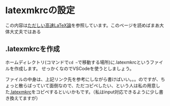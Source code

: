 # latexmkrcの設定
この内容は[ただしい高速LaTeX論](https://qiita.com/JyJyJcr/items/69769c88eea9d0dae152)を参照しています。このページを読めばまあ大体大丈夫ではある
## .latexmkrcを作成
ホームディレクトリ(コマンドで```cd ~```で移動する場所)に.latexmkrcというファイルを作成します。
せっかくなのでVSCodeを使うとしましょう。

ファイルの中身は、上記リンク先を参考にしながら書けばいい。。。のですが、ちょっと散らばっていて面倒なので、ただコピペしたい、という人は私の用意した[.latexmkrc](../.latexmkrc)をコピペするといいかもです。（私はinput対応できるように少し書き換えてますが）

